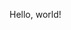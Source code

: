 <!---
 If you are already familiar with HTML, you may guess that your solution will be rendered in such markup:

    ```html
    <p>Hello, world!</p>

 Paragraphs are separated by a blank line, so if you need to create two or
 more paragraphs, you have to write something like this:

    I am the first paragraph.

    I am the second one. -
-->



Hello, world!